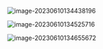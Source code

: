 ![image-20230610134438196](http://devyk.top/2022/202306101344631.png)

![image-20230610134525716](http://devyk.top/2022/202306101345934.png)

![image-20230610134655672](http://devyk.top/2022/202306101346761.png)